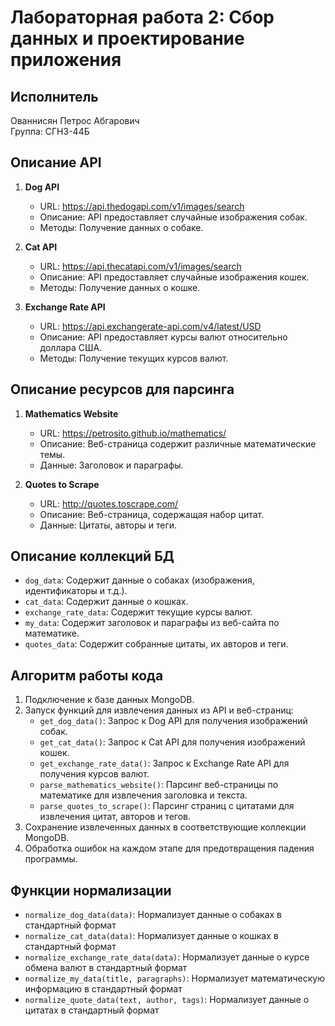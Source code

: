 # Лабораторная работа 2: Сбор данных и проектирование приложения

## Исполнитель
Ованнисян Петрос Абгарович  
Группа: СГН3-44Б 

## Описание API
1. **Dog API**
   - URL: https://api.thedogapi.com/v1/images/search
   - Описание: API предоставляет случайные изображения собак.
   - Методы: Получение данных о собаке.

2. **Cat API**
   - URL: https://api.thecatapi.com/v1/images/search
   - Описание: API предоставляет случайные изображения кошек.
   - Методы: Получение данных о кошке.

3. **Exchange Rate API**
   - URL: https://api.exchangerate-api.com/v4/latest/USD
   - Описание: API предоставляет курсы валют относительно доллара США.
   - Методы: Получение текущих курсов валют.

## Описание ресурсов для парсинга
1. **Mathematics Website**
   - URL: https://petrosito.github.io/mathematics/
   - Описание: Веб-страница содержит различные математические темы.
   - Данные: Заголовок и параграфы.

2. **Quotes to Scrape**
   - URL: http://quotes.toscrape.com/
   - Описание: Веб-страница, содержащая набор цитат.
   - Данные: Цитаты, авторы и теги.

## Описание коллекций БД
- `dog_data`: Содержит данные о собаках (изображения, идентификаторы и т.д.).
- `cat_data`: Содержит данные о кошках.
- `exchange_rate_data`: Содержит текущие курсы валют.
- `my_data`: Содержит заголовок и параграфы из веб-сайта по математике.
- `quotes_data`: Содержит собранные цитаты, их авторов и теги.

## Алгоритм работы кода
1. Подключение к базе данных MongoDB.
2. Запуск функций для извлечения данных из API и веб-страниц:
   - `get_dog_data()`: Запрос к Dog API для получения изображений собак.
   - `get_cat_data()`: Запрос к Cat API для получения изображений кошек.
   - `get_exchange_rate_data()`: Запрос к Exchange Rate API для получения курсов валют.
   - `parse_mathematics_website()`: Парсинг веб-страницы по математике для извлечения заголовка и текста.
   - `parse_quotes_to_scrape()`: Парсинг страниц с цитатами для извлечения цитат, авторов и тегов.
3. Сохранение извлеченных данных в соответствующие коллекции MongoDB.
4. Обработка ошибок на каждом этапе для предотвращения падения программы.

## Функции нормализации
* `normalize_dog_data(data)`: Нормализует данные о собаках в стандартный формат
* `normalize_cat_data(data)`: Нормализует данные о кошках в стандартный формат
* `normalize_exchange_rate_data(data)`: Нормализует данные о курсе обмена валют в стандартный формат
* `normalize_my_data(title, paragraphs)`: Нормализует математическую информацию в стандартный формат
* `normalize_quote_data(text, author, tags)`: Нормализует данные о цитатах в стандартный формат
